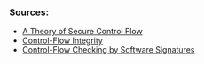 ### Sources: ###
* [A Theory of Secure Control Flow](http://scholar.google.com/scholar?cluster=12324133742810331553)
* [Control-Flow Integrity](http://scholar.google.com/scholar?cluster=17516409020971538669)
* [Control-Flow Checking by Software Signatures](http://scholar.google.com/scholar?cluster=5518067722621031719)
